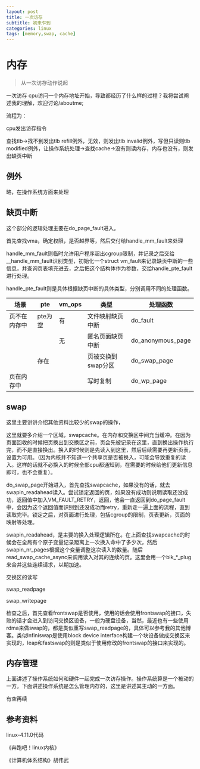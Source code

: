 ```yaml
---
layout: post
title: 一次访存
subtitle: 初来乍到
categories: linux
tags: [memory,swap, cache]
---
```


# 内存

> 从一次访存动作说起

一次访存
cpu访问一个内存地址开始，导致都经历了什么样的过程？我将尝试阐述我的理解，欢迎讨论/aboutme;

流程为：

cpu发出访存指令

查找tlb->找不到发出tlb refill例外，无效，则发出tlb invalid例外，写但只读则tlb modified例外，让操作系统处理->查找cache->没有则读内存，内存也没有，则发出缺页中断

## 例外

略，在操作系统方面来处理

## 缺页中断

这个部分的逻辑处理主要在do_page_fault进入。

首先查找vma，确定权限，是否越界等，然后交付给handle_mm_fault来处理

handle_mm_fault则临时允许用户程序超出cgroup限制，并记录之后交给__handle_mm_fault识别类型，初始化一个struct vm_fault来记录缺页中断的一些信息，并查询页表填充进去，之后把这个结构体作为参数，交给handle_pte_fault进行处理。

handle_pte_fault则是具体根据缺页中断的具体类型，分别调用不同的处理函数。

| 场景     | pte   | vm_ops | 类型          | 处理函数              |
| ------ | ----- | ------ | ----------- | ----------------- |
| 页不在内存中 | pte为空 | 有      | 文件映射缺页中断    | do_fault          |
|        |       | 无      | 匿名页面缺页中断    | do_anonymous_page |
|        | 存在    |        | 页被交换到swap分区 | do_swap_page      |
| 页在内存中  |       |        | 写时复制        | do_wp_page        |

## swap

这里主要讲讲介绍其他资料比较少的swap的操作，

这里就要多介绍一个区域，swapcache。在内存和交换区中间充当缓冲。在因为页面回收的时候把页换出到交换区之前，页会先被记录在这里，直到换出操作执行完，而不是直接换出。换入的时候则是先读入到这里，然后后续需要再更新页表，设置为可用。（因为内核并不知道一个共享页是否被换入，可能会导致重复的读入。这样的话就不必换入的时候全部cpu都通知到，在需要的时候给他们更新信息即可，也不会重复）。

do_swap_page开始进入，首先查找swapcache，如果没有的话，就去swapin_readahead读入。尝试锁定返回的页，如果没有成功则说明读取还没成功，返回值中加入VM_FAULT_RETRY，返回，他会一直返回到do_page_fault中，会因为这个返回值而识别到还没成功而retry，重新走一遍上面的流程，直到读取完毕。锁定之后，对页面进行处理，包括cgroup的限制，页表更新，页面的映射等处理。

swapin_readahead，是主要的换入处理逻辑所在。在上面查找swapcache的时候会在全局有个原子变量记录距离上一次换入命中了多少次，然后swapin_nr_pages根据这个变量调整这次读入的数量。随后read_swap_cache_async来调用读入对其的连续的页。这里会用一个blk_*_plug来合并这些连续请求，以期加速。

交换区的读写

swap_readpage

swap_writepage

检查之后，首先查看frontswap是否使用，使用的话会使用frontswap的接口，失败的话才会进入到访问交换区设备，一般为硬盘设备，当然，最近也有一些使用rdma来做swap的，都是类似重写swap_readpage的，具体可以参考我的其他博客。类似Infiniswap是使用block device interface构建一个块设备做成交换区来实现的，leap和fastswap的则是类似于使用修改的frontswap的接口来实现的。

## 内存管理

上面讲述了操作系统如何和硬件一起完成一次访存操作。操作系统算是一个被动的一方。下面讲述操作系统是怎么管理内存的，这里是讲述其主动的一方面。

有空再续

## 参考资料

linux-4.11.0代码

《奔跑吧！linux内核》

《计算机体系结构》胡伟武
